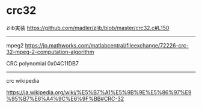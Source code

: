 # crc32

zlib実装 https://github.com/madler/zlib/blob/master/crc32.c#L150

------

mpeg2 https://jp.mathworks.com/matlabcentral/fileexchange/72226-crc-32-mpeg-2-computation-algorithm

CRC polynomial 0x04C11DB7

------

crc wikipedia

https://ja.wikipedia.org/wiki/%E5%B7%A1%E5%9B%9E%E5%86%97%E9%95%B7%E6%A4%9C%E6%9F%BB#CRC-32
